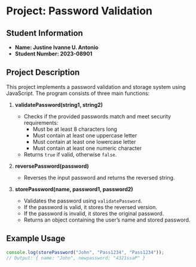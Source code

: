 # Project: Password Validation

## Student Information
- **Name: Justine Ivanne U. Antonio**
- **Student Number: 2023-08901**

## Project Description
This project implements a password validation and storage system using JavaScript. The program consists of three main functions:

1. **validatePassword(string1, string2)**
   - Checks if the provided passwords match and meet security requirements:
     - Must be at least 8 characters long
     - Must contain at least one uppercase letter
     - Must contain at least one lowercase letter
     - Must contain at least one numeric character
   - Returns `true` if valid, otherwise `false`.

2. **reversePassword(password)**
   - Reverses the input password and returns the reversed string.

3. **storePassword(name, password1, password2)**
   - Validates the password using `validatePassword`.
   - If the password is valid, it stores the reversed version.
   - If the password is invalid, it stores the original password.
   - Returns an object containing the user’s name and stored password.

## Example Usage
```javascript
console.log(storePassword("John", "Pass1234", "Pass1234"));
// Output: { name: "John", newpassword: "4321ssaP" }
```


